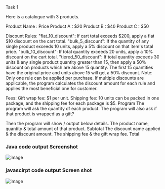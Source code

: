 Task 1

Here is a catalogue with 3 products.

Product Name : Price
Product A : $20
Product B : $40
Product C : $50

Discount Rules:
"flat_10_discount": If cart total exceeds $200, apply a flat $10 discount on the cart total.
"bulk_5_discount": If the quantity of any single product exceeds 10 units, apply a 5% discount on that item's total price.
"bulk_10_discount": If total quantity exceeds 20 units, apply a 10% discount on the cart total.
"tiered_50_discount": If total quantity exceeds 30 units & any single product quantity greater than 15, then apply a 50% discount on products which are above  15 quantity. The first 15 quantities have the original price and units above 15 will get a 50% discount.
Note: Only one rule can be applied per purchase. If multiple discounts are applicable, the program calculates the discount amount for each rule and applies the most beneficial one for customer.

Fees:
Gift wrap fee: $1 per unit.
Shipping fee: 10 units can be packed in one package, and the shipping fee for each package is $5.
Program
The program will ask the quantity of each product. The program will also ask if that product is wrapped as a gift?

Then the program will show / output below details.
The product name, quantity & total amount of that product.
Subtotal
The discount name applied & the discount amount.
The shipping fee & the gift wrap fee.
Total


### Java code output Screenshot 

![image](https://github.com/cripttion/zennodeTask/assets/77504107/22d2e0fd-4f05-4c09-a574-7831a90fc86d)


### javascirpt code output Screen shot
![image](https://github.com/cripttion/zennodeTask/assets/77504107/f2619a5d-a3af-4d0d-ad00-06bae196261f)

